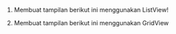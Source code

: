 1. Membuat tampilan berikut ini menggunakan ListView!


2. Membuat tampilan berikut ini menggunakan GridView